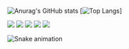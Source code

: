  ![Anurag's GitHub stats](https://github-readme-stats.vercel.app/api?username=hitaloalesana&show_icons=true&theme=synthwave)
 [![Top Langs](https://github-readme-stats.vercel.app/api/top-langs/?username=hitaloalesana&langs_count=8&theme=synthwave&layout=compact)]


 <a href="https://yt3.ggpht.com/yti/APfAmoFcF0a1OPcC9y_uZBTOfqwkTYfIxklJlTTfjLyiLrU=s88-c-k-c0x00ffffff-no-rj-mo" target="_blank"><img src="https://img.shields.io/badge/YouTube-FF0000?style=for-the-badge&logo=youtube&logoColor=white" target="_blank"></a>
 	<a href="https://www.twitch.tv/cerasgames" target="_blank"><img src="https://img.shields.io/badge/Twitch-9146FF?style=for-the-badge&logo=twitch&logoColor=white" target="_blank"></a>
 <a href="https://discord.gg/G9GPg5SA75" target="_blank"><img src="https://img.shields.io/badge/Discord-7289DA?style=for-the-badge&logo=discord&logoColor=white" target="_blank"></a> 
  <a href = "mailto:hitalo.novais@gmail.com"><img src="https://img.shields.io/badge/-Gmail-%23333?style=for-the-badge&logo=gmail&logoColor=white" target="_blank"></a>
  <a href="https://www.linkedin.com/in/hitalonovais/" target="_blank"><img src="https://img.shields.io/badge/-LinkedIn-%230077B5?style=for-the-badge&logo=linkedin&logoColor=white" target="_blank"></a> 

  ![Snake animation](https://github.com/hitaloalesana/Curso-Front-End-na-Udemy/blob/output/github-contribution-grid-snake.svg)
